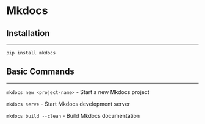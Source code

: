 # Mkdocs

## Installation
---
`pip install mkdocs`

## Basic Commands
---

`mkdocs new <project-name>` - Start a new Mkdocs project

`mkdocs serve` - Start Mkdocs development server

`mkdocs build --clean` - Build Mkdocs documentation


